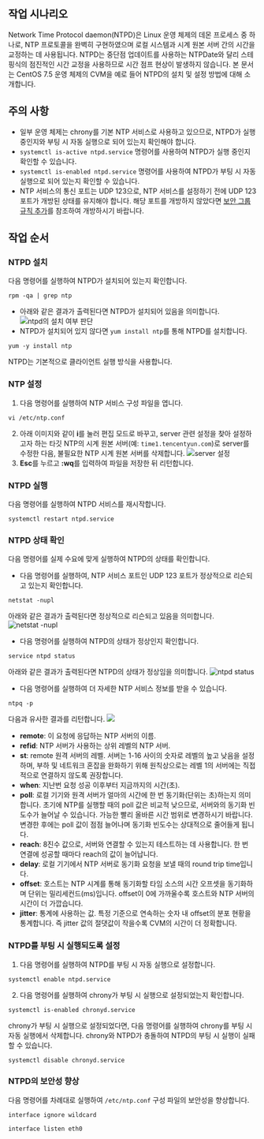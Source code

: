 ## 작업 시나리오

Network Time Protocol daemon(NTPD)은 Linux 운영 체제의 데몬 프로세스 중 하나로, NTP 프로토콜을 완벽히 구현하였으며 로컬 시스템과 시계 원본 서버 간의 시간을 교정하는 데 사용됩니다. NTPD는 중단점 업데이트를 사용하는 NTPDate와 달리 스테핑식의 점진적인 시간 교정을 사용하므로 시간 점프 현상이 발생하지 않습니다. 본 문서는 CentOS 7.5 운영 체제의 CVM을 예로 들어 NTPD의 설치 및 설정 방법에 대해 소개합니다.

## 주의 사항

- 일부 운영 체제는 chrony를 기본 NTP 서비스로 사용하고 있으므로, NTPD가 실행 중인지와 부팅 시 자동 실행으로 되어 있는지 확인해야 합니다.
 - `systemctl is-active ntpd.service` 명령어를 사용하여 NTPD가 실행 중인지 확인할 수 있습니다.
 - `systemctl is-enabled ntpd.service` 명령어를 사용하여 NTPD가 부팅 시 자동 실행으로 되어 있는지 확인할 수 있습니다.
- NTP 서비스의 통신 포트는 UDP 123으로, NTP 서비스를 설정하기 전에 UDP 123 포트가 개방된 상태를 유지해야 합니다.
해당 포트를 개방하지 않았다면 [보안 그룹 규칙 추가](https://intl.cloud.tencent.com/document/product/213/34272)를 참조하여 개방하시기 바랍니다.

## 작업 순서

### NTPD 설치

다음 명령어를 실행하여 NTPD가 설치되어 있는지 확인합니다.
```
rpm -qa | grep ntp
```
 - 아래와 같은 결과가 출력된다면 NTPD가 설치되어 있음을 의미합니다.
![ntpd의 설치 여부 판단](https://main.qcloudimg.com/raw/34073904c49e80ab61da25559c7239e5.png)
 - NTPD가 설치되어 있지 않다면 `yum install ntp`를 통해 NTPD를 설치합니다.
```
yum -y install ntp
```
NTPD는 기본적으로 클라이언트 실행 방식을 사용합니다.

### NTP 설정
1. 다음 명령어를 실행하여 NTP 서비스 구성 파일을 엽니다.
```
vi /etc/ntp.conf
```
2. 아래 이미지와 같이 **i**를 눌러 편집 모드로 바꾸고, server 관련 설정을 찾아 설정하고자 하는 타깃 NTP의 시계 원본 서버(예: `time1.tencentyun.com`)로 server를 수정한 다음, 불필요한 NTP 시계 원본 서버를 삭제합니다.
![server 설정](https://main.qcloudimg.com/raw/643dc5bbd2a42307ec10b5d38f756dda.png)
3. **Esc**를 누르고 **:wq**를 입력하여 파일을 저장한 뒤 리턴합니다.

### NTPD 실행

다음 명령어를 실행하여 NTPD 서비스를 재시작합니다.
```
systemctl restart ntpd.service
```

### NTPD 상태 확인

다음 명령어를 실제 수요에 맞게 실행하여 NTPD의 상태를 확인합니다. 
- 다음 명령어를 실행하여, NTP 서비스 포트인 UDP 123 포트가 정상적으로 리슨되고 있는지 확인합니다.
```
netstat -nupl
```
아래와 같은 결과가 출력된다면 정상적으로 리슨되고 있음을 의미합니다.
![netstat -nupl](https://main.qcloudimg.com/raw/d7da764d05135959154920b81fa9f1e4.png)
- 다음 명령어를 실행하여 NTPD의 상태가 정상인지 확인합니다.
```
service ntpd status
```
아래와 같은 결과가 출력된다면 NTPD의 상태가 정상임을 의미합니다.
![ntpd status](https://main.qcloudimg.com/raw/321e56d0f7797f382d9f6903c0315f96.png)
- 다음 명령어를 실행하여 더 자세한 NTP 서비스 정보를 받을 수 있습니다.
```
ntpq -p
```
다음과 유사한 결과를 리턴합니다.
![](https://main.qcloudimg.com/raw/ca9ef4caf98b49ed2c9110198a66e7c3.png)
 - **remote**: 이 요청에 응답하는 NTP 서버의 이름.
 - **refid**: NTP 서버가 사용하는 상위 레벨의 NTP 서버.
 - **st**: remote 원격 서버의 레벨. 서버는 1-16 사이의 숫자로 레벨의 높고 낮음을 설정하며, 부하 및 네트워크 혼잡을 완화하기 위해 원칙상으로는 레벨 1의 서버에는 직접적으로 연결하지 않도록 권장합니다.
 - **when**: 지난번 요청 성공 이후부터 지금까지의 시간(초).
 - **poll**: 로컬 기기와 원격 서버가 얼마의 시간에 한 번 동기화(단위는 초)하는지 의미합니다. 초기에 NTP를 실행할 때의 poll 값은 비교적 낮으므로, 서버와의 동기화 빈도수가 늘어날 수 있습니다. 가능한 빨리 올바른 시간 범위로 변경하시기 바랍니다. 변경한 후에는 poll 값이 점점 늘어나며 동기화 빈도수는 상대적으로 줄어들게 됩니다.
 - **reach**: 8진수 값으로, 서버와 연결할 수 있는지 테스트하는 데 사용합니다. 한 번 연결에 성공할 때마다 reach의 값이 늘어납니다.
 - **delay**: 로컬 기기에서 NTP 서버로 동기화 요청을 보낼 때의 round trip time입니다.
 - **offset**: 호스트는 NTP 시계를 통해 동기화할 타임 소스의 시간 오프셋을 동기화하며 단위는 밀리세컨드(ms)입니다. offset이 0에 가까울수록 호스트와 NTP 서버의 시간이 더 가깝습니다.
 - **jitter**: 통계에 사용하는 값. 특정 기준으로 연속하는 숫자 내 offset의 분포 현황을 통계합니다. 즉 jitter 값의 절댓값이 작을수록 CVM의 시간이 더 정확합니다.

### NTPD를 부팅 시 실행되도록 설정

1. 다음 명령어를 실행하여 NTPD를 부팅 시 자동 실행으로 설정합니다.
```
systemctl enable ntpd.service
```
2. 다음 명령어를 실행하여 chrony가 부팅 시 실행으로 설정되었는지 확인합니다.
```
systemctl is-enabled chronyd.service
```
chrony가 부팅 시 실행으로 설정되었다면, 다음 명령어를 실행하여 chrony를 부팅 시 자동 실행에서 삭제합니다.
chrony와 NTPD가 충돌하여 NTPD의 부팅 시 실행이 실패할 수 있습니다.
```
systemctl disable chronyd.service
```

### NTPD의 보안성 향상

다음 명령어를 차례대로 실행하여 `/etc/ntp.conf` 구성 파일의 보안성을 향상합니다.
```
interface ignore wildcard
```
```
interface listen eth0
```
